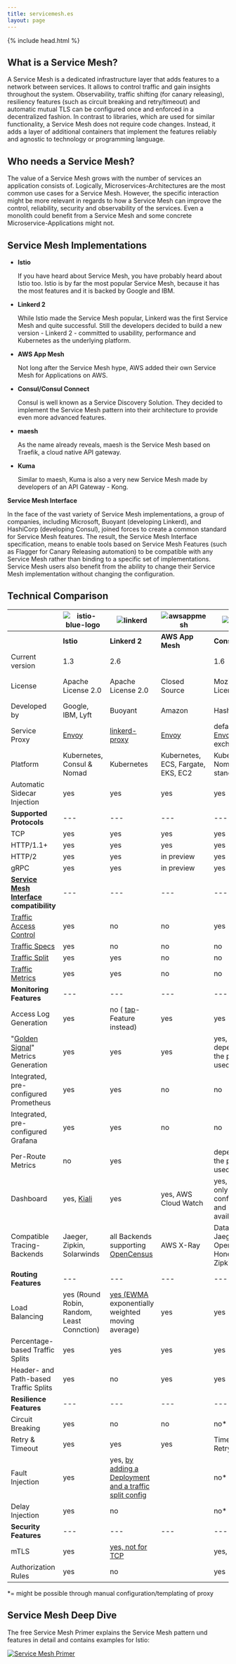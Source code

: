```yaml
---
title: servicemesh.es
layout: page
---
```


{% include head.html %}

## What is a Service Mesh?

A Service Mesh is a dedicated infrastructure layer that adds features to a network between services. It allows to control traffic and gain insights throughout the system. Observability, traffic shifting (for canary releasing), resiliency features (such as circuit breaking and retry/timeout) and automatic mutual TLS can be configured once and enforced in a decentralized fashion. In contrast to libraries, which are used for similar functionality, a Service Mesh does not require code changes. Instead, it adds a layer of additional containers that implement the features reliably and agnostic to technology or programming language.  


## Who needs a Service Mesh?

The value of a Service Mesh grows with the number of services an application consists of. Logically, Microservices-Architectures are the most common use cases for a Service Mesh. However, the specific interaction might be more relevant in regards to how a Service Mesh can improve the control, reliability, security and observability of the services. Even a monolith could benefit from a Service Mesh and some concrete Microservice-Applications might not.


## Service Mesh Implementations

- **Istio**

   If you have heard about Service Mesh, you have probably heard about Istio too. Istio is by far the most popular Service Mesh, because it has the most features and it is backed by Google and IBM.
-  **Linkerd 2**

   While Istio made the Service Mesh popular, Linkerd was the first Service Mesh and quite successful. Still the developers decided to build a new version - Linkerd 2 - committed to usability, performance and Kubernetes as the underlying platform.  
-  **AWS App Mesh**

   Not long after the Service Mesh hype, AWS added their own Service Mesh for Applications on AWS.
-  **Consul/Consul Connect**

   Consul is well known as a Service Discovery Solution. They decided to implement the Service Mesh pattern into their architecture to provide even more advanced features.
-  **maesh**

   As the name already reveals, maesh is the Service Mesh based on Traefik, a cloud native API gateway.
-  **Kuma**

   Similar to maesh, Kuma is also a very new Service Mesh made by developers of an API Gateway - Kong.

**Service Mesh Interface**

In the face of the vast variety of Service Mesh implementations, a group of companies, including Microsoft, Buoyant (developing Linkerd), and HashiCorp (developing Consul), joined forces to create a common standard for Service Mesh features. The result, the Service Mesh Interface specification, means to enable tools based on Service Mesh Features (such as Flagger for Canary Releasing automation) to be compatible with any Service Mesh rather than binding to a specific set of implementations. Service Mesh users also benefit from the ability to change their Service Mesh implementation without changing the configuration.



## Technical Comparison

|                                                              | ![istio-blue-logo](img/istio.png)          | ![linkerd](img/linkerd.png)                                  | ![awsappmesh](img/awsappmesh.png)  | ![consul](img/consul.png)                                    | ![maesh](img/maesh.svg)       | ![kuma](img/kuma.png)              |
| ------------------------------------------------------------ | ------------------------------------------ | ------------------------------------------------------------ | ---------------------------------- | ------------------------------------------------------------ | ----------------------------- | ---------------------------------- |
|                                                              | **Istio**                                  | **Linkerd 2**                                                | **AWS App Mesh**                   | **Consul**                                                   | **mæsh**                      | **Kuma**                           |
| Current version                                              | 1.3                                        | 2.6                                                          |                                    | 1.6                                                          | 0.7                           | 0.2                                |
| License                                                      | Apache License 2.0                         | Apache License 2.0                                           | Closed Source                      | Mozilla License                                              | Apache License 2.0            | Apache License 2.0                 |
| Developed by                                                 | Google, IBM, Lyft                          | Buoyant                                                      | Amazon                             | HashiCorp                                                    | containous                    | Kong                               |
| Service Proxy                                                | [Envoy](https://www.envoyproxy.io)         | [linkerd-proxy](https://github.com/linkerd/linkerd2-proxy)   | [Envoy](https://www.envoyproxy.io) | defaults to [Envoy](https://www.envoyproxy.io), exchangeable | [Traefik](https://traefik.io) | [Envoy](https://www.envoyproxy.io) |
| Platform                                                     | Kubernetes, Consul & Nomad                 | Kubernetes                                                   | Kubernetes, ECS, Fargate, EKS, EC2 | Kubernetes, Nomad, standalone                                | Kubernetes                    | Kubernetes, "universal"            |
| Automatic Sidecar Injection                                  | yes                                        | yes                                                          | yes                                | yes                                                          | yes (per Node)                | yes                                |
| **Supported Protocols**                                      | ---                                        | ---                                                          | ---                                | ---                                                          | ---                           | ---                                |
| TCP                                                          | yes                                        | yes                                                          | yes                                | yes                                                          | yes                           | yes                                |
| HTTP/1.1+                                                    | yes                                        | yes                                                          | yes                                | yes                                                          | yes                           | yes                                |
| HTTP/2                                                       | yes                                        | yes                                                          | in preview                         | yes                                                          |                               |                                    |
| gRPC                                                         | yes                                        | yes                                                          | in preview                         | yes                                                          |                               |                                    |
| **[Service Mesh Interface](https://smi-spec.io/) compatibility** | ---                                        | ---                                                          | ---                                | ---                                                          | ---                           | ---                                |
| [Traffic Access Control](https://github.com/deislabs/smi-spec/blob/master/traffic-access-control.md) | yes                                        | no                                                           | no                                 | yes                                                          | yes                           | no                                 |
| [Traffic Specs](https://github.com/deislabs/smi-spec/blob/master/traffic-specs.md) | yes                                        | no                                                           | no                                 | no                                                           | yes                           | no                                 |
| [Traffic Split](https://github.com/deislabs/smi-spec/blob/master/traffic-split.md) | yes                                        | yes                                                          | no                                 | no                                                           | yes                           | no                                 |
| [Traffic Metrics](https://github.com/deislabs/smi-spec/blob/master/traffic-metrics.md) | yes                                        | yes                                                          | no                                 | no                                                           | no                            | no                                 |
| **Monitoring Features**                                      | ---                                        | ---                                                          | ---                                | ---                                                          | ---                           | ---                                |
| Access Log Generation                                        | yes                                        | no ( [tap](https://linkerd.io/2/reference/cli/tap/)-Feature instead) | yes                                | yes                                                          | yes                           | yes                                |
| "[Golden Signal](https://landing.google.com/sre/sre-book/chapters/monitoring-distributed-systems/#xref_monitoring_golden-signals)" Metrics Generation | yes                                        | yes                                                          | yes                                | yes, depending on the proxy used                             | yes                           | no*                                |
| Integrated, pre-configured Prometheus                        | yes                                        | yes                                                          | no                                 | no                                                           | yes                           | no                                 |
| Integrated, pre-configured Grafana                           | yes                                        | yes                                                          | no                                 | no                                                           |                               | no                                 |
| Per-Route Metrics                                            | no                                         | yes                                                          |                                    | depending on the proxy used                                  |                               | no                                 |
| Dashboard                                                    | yes, [Kiali](https://www.kiali.io)         | yes                                                          | yes, AWS Cloud Watch               | yes, showing only configuration and availability             | no                            | no                                 |
| Compatible Tracing-Backends                                  | Jaeger, Zipkin, Solarwinds                 | all Backends supporting [OpenCensus](https://opencensus.io/service/exporters/) | AWS X-Ray                          | Datadog, Jaeger, OpenTracing, Honeycomb, Zipkin              | Jaeger                        | -                                  |
| **Routing Features**                                         | ---                                        | ---                                                          | ---                                | ---                                                          | ---                           | ---                                |
| Load Balancing                                               | yes (Round Robin, Random, Least Connction) | [yes (EWMA](https://linkerd.io/2/features/load-balancing/) exponentially weighted moving average) | yes                                | yes                                                          | yes                           |                                    |
| Percentage-based Traffic Splits                              | yes                                        | yes                                                          | yes                                | yes                                                          | yes                           | yes                                |
| Header- and Path-based Traffic Splits                        | yes                                        | no                                                           | yes                                | yes                                                          | no                            | no*                                |
| **Resilience Features**                                      | ---                                        | ---                                                          | ---                                | ---                                                          | ---                           | ---                                |
| Circuit Breaking                                             | yes                                        | no                                                           | no                                 | no*                                                          | yes                           | no*                                |
| Retry & Timeout                                              | yes                                        | yes                                                          | yes                                | Timeout yes, Retry no*                                       | yes                           | no*                                |
| Fault Injection                                              | yes                                        | yes, [by adding a Deployment and a traffic split config](https://linkerd.io/2/tasks/fault-injection/) |                                    | no*                                                          | no                            | no*                                |
| Delay Injection                                              | yes                                        | no                                                           |                                    | no*                                                          | no                            | no*                                |
| **Security Features**                                        | ---                                        | ---                                                          | ---                                | ---                                                          | ---                           | ---                                |
| mTLS                                                         | yes                                        | [yes, not for TCP](https://linkerd.io/2/features/automatic-mtls/) |                                    | yes, via [Vault](https://www.vaultproject.io)                | no                            | yes                                |
| Authorization Rules                                          | yes                                        | no                                                           |                                    | yes                                                          | no                            | yes                                |

*= might be possible through manual configuration/templating of proxy

## Service Mesh Deep Dive

The free Service Mesh Primer explains the Service Mesh pattern und features in detail and contains examples for Istio:

[![Service Mesh Primer](img/primer.jpeg)](http://leanpub.com/service-mesh-primer)
